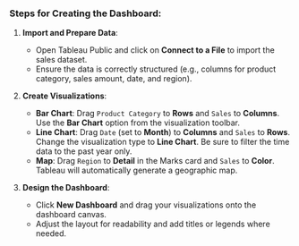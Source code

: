 ### Steps for Creating the Dashboard:

1. **Import and Prepare Data**:

   - Open Tableau Public and click on **Connect to a File** to import the sales dataset.
   - Ensure the data is correctly structured (e.g., columns for product category, sales amount, date, and region).

2. **Create Visualizations**:

   - **Bar Chart**: Drag `Product Category` to **Rows** and `Sales` to **Columns**. Use the **Bar Chart** option from the visualization toolbar.
   - **Line Chart**: Drag `Date` (set to **Month**) to **Columns** and `Sales` to **Rows**. Change the visualization type to **Line Chart**. Be sure to filter the time data to the past year only.
   - **Map**: Drag `Region` to **Detail** in the Marks card and `Sales` to **Color**. Tableau will automatically generate a geographic map.

3. **Design the Dashboard**:

   - Click **New Dashboard** and drag your visualizations onto the dashboard canvas.
   - Adjust the layout for readability and add titles or legends where needed.
